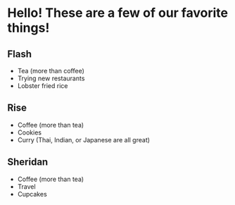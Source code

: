 # Hello! These are a few of our favorite things!

## Flash
* Tea (more than coffee)
* Trying new restaurants
* Lobster fried rice

## Rise
* Coffee (more than tea)
* Cookies
* Curry (Thai, Indian, or Japanese are all great)

## Sheridan
* Coffee (more than tea)
* Travel
* Cupcakes